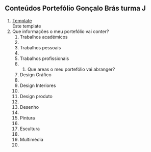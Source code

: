 
<h2>Conteúdos Portefólio Gonçalo Brás turma J</h2>

<ol>
<li><a href="https://html5up.net/parallelism">Template</a></li>
Este template
<li>Que informações o meu portefólio vai conter?
<ol>
<li>Trabalhos académicos<li>
<li>Trabalhos pessoais<li>
<li>Trabalhos profissionais<li>
<ol>
<li>Que areas o meu portefólio vai abranger?
</ol>
<li>Design Gráfico<li>
<li>Design Interiores<li>
<li>Design produto<li>
<li>Desenho<li>
<li>Pintura<li>
<li>Escultura<li>
<li>Multimédia<li>
</ol>
